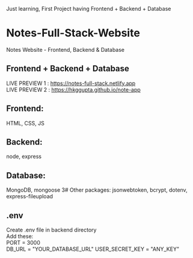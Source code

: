 Just learning, First Project having Frontend + Backend + Database

# Notes-Full-Stack-Website
 Notes Website - Frontend, Backend & Database
## Frontend + Backend + Database
  LIVE PREVIEW 1 : https://notes-full-stack.netlify.app  
  LIVE PREVIEW 2 : https://hkggupta.github.io/note-app
## Frontend: 
  HTML, CSS, JS
## Backend:
  node, express
## Database:
   MongoDB, mongoose
3# Other packages:
   jsonwebtoken, bcrypt, dotenv, express-fileupload
## .env
  Create .env file in backend directory  
  Add these:   
           PORT = 3000  
           DB_URL = "YOUR_DATABASE_URL"
           USER_SECRET_KEY = "ANY_KEY"
